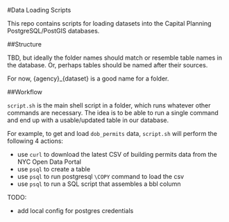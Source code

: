 #Data Loading Scripts

This repo contains scripts for loading datasets into the Capital Planning PostgreSQL/PostGIS databases.

##Structure

TBD, but ideally the folder names should match or resemble table names in the database.  Or, perhaps tables should be named after their sources.

For now, {agency}_{dataset} is a good name for a folder.

##Workflow

`script.sh` is the main shell script in a folder, which runs whatever other commands are necessary.  The idea is to be able to run a single command and end up with a usable/updated table in our database.

For example, to get and load `dob_permits` data, `script.sh` will perform the following 4 actions:

- use `curl` to download the latest CSV of building permits data from the NYC Open Data Portal
- use `psql` to create a table 
- use `psql` to run postgresql `\COPY` command to load the csv
- use `psql` to run a SQL script that assembles a bbl column


TODO: 
- add local config for postgres credentials